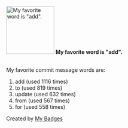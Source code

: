 <img src="https://my-badges.github.io/my-badges/favorite-word.png" alt="My favorite word is &quot;add&quot;." title="My favorite word is &quot;add&quot;." width="128">
<strong>My favorite word is &quot;add&quot;.</strong>
<br><br>

My favorite commit message words are:

1. add (used 1116 times)
2. to (used 819 times)
3. update (used 632 times)
4. from (used 567 times)
5. for (used 558 times)


Created by <a href="https://github.com/my-badges/my-badges">My Badges</a>